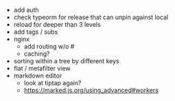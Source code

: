 - add auth
- check typeorm for release that can unpin against local
- reload for deeper than 3 levels
- add tags / subs
- nginx
  - add routing w/o #
  - caching?
- sorting within a tree by different keys
- flat / metafilter view
- markdown editor
  - look at tiptap again?
  - https://marked.js.org/using_advanced#workers
